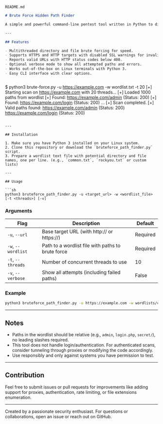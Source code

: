 `README.md`
```md
# Brute Force Hidden Path Finder

A simple and powerful command-line pentest tool written in Python to discover hidden paths and directories on websites by brute forcing URL paths from a given wordlist. Ideal for penetration testers and security researchers to enumerate hidden resources quickly and efficiently.

---

## Features

- Multithreaded directory and file brute forcing for speed.
- Supports HTTPS and HTTP targets with disabled SSL warnings for invalid certs.
- Reports valid URLs with HTTP status codes below 400.
- Optional verbose mode to show all attempted paths and errors.
- Works out-of-the-box on Linux terminals with Python 3.
- Easy CLI interface with clear options.



```
$ python3 brute-force.py -u https://example.com -w wordlist.txt -t 20
[+] Starting scan on https://example.com with 20 threads...
[+] Loaded 1000 paths from wordlist
[+] Found: https://example.com/admin (Status: 200)
[+] Found: https://example.com/login (Status: 200)
...
[+] Scan completed.
[+] Valid paths found:
  https://example.com/admin (Status: 200)
  https://example.com/login (Status: 200)
```

---

## Installation

1. Make sure you have Python 3 installed on your Linux system.
2. Clone this repository or download the `bruteforce_path_finder.py` script.
3. Prepare a wordlist text file with potential directory and file names, one per line. (e.g., `common.txt`, `rockyou.txt` or custom lists)

---

## Usage

```sh
python3 bruteforce_path_finder.py -u <target_url> -w <wordlist_file> [-t <threads>] [-v]
```

### Arguments

| Flag        | Description                                      | Default   |
|-------------|------------------------------------------------|-----------|
| `-u`, `--url`     | Base target URL (with http:// or https://)      | Required  |
| `-w`, `--wordlist`| Path to a wordlist file with paths to brute force | Required  |
| `-t`, `--threads` | Number of concurrent threads to use             | 10        |
| `-v`, `--verbose` | Show all attempts (including failed paths)      | False     |

### Example

```sh
python3 bruteforce_path_finder.py -u https://example.com -w wordlists/common.txt -t 15
```

---

## Notes

- Paths in the wordlist should be relative (e.g., `admin`, `login.php`, `secret/`), no leading slashes required.
- This tool does not handle login/authentication. For authenticated scans, consider tunneling through proxies or modifying the code accordingly.
- Use responsibly and only against systems you have permission to test.

---

## Contribution

Feel free to submit issues or pull requests for improvements like adding support for proxies, authentication, rate limiting, or file extensions enumeration.

---


Created by a passionate security enthusiast. For questions or collaborations, open an issue or reach out on GitHub.


```
